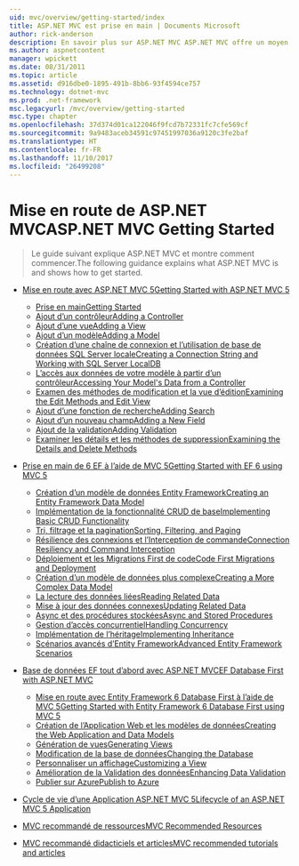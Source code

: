 ```yaml
---
uid: mvc/overview/getting-started/index
title: ASP.NET MVC est prise en main | Documents Microsoft
author: rick-anderson
description: En savoir plus sur ASP.NET MVC ASP.NET MVC offre un moyen puissant, basé sur des modèles pour créer des sites Web dynamiques qui permet une séparation claire des problèmes et ce g...
ms.author: aspnetcontent
manager: wpickett
ms.date: 08/31/2011
ms.topic: article
ms.assetid: d916dbe0-1895-491b-8bb6-93f4594ce757
ms.technology: dotnet-mvc
ms.prod: .net-framework
msc.legacyurl: /mvc/overview/getting-started
msc.type: chapter
ms.openlocfilehash: 37d374d01ca122046f9fcd7b72331fc7cfe569cf
ms.sourcegitcommit: 9a9483aceb34591c97451997036a9120c3fe2baf
ms.translationtype: HT
ms.contentlocale: fr-FR
ms.lasthandoff: 11/10/2017
ms.locfileid: "26499208"
---
```

<a name="aspnet-mvc-getting-started"></a><span data-ttu-id="b1b49-103">Mise en route de ASP.NET MVC</span><span class="sxs-lookup"><span data-stu-id="b1b49-103">ASP.NET MVC Getting Started</span></span>
====================
> <span data-ttu-id="b1b49-104">Le guide suivant explique ASP.NET MVC et montre comment commencer.</span><span class="sxs-lookup"><span data-stu-id="b1b49-104">The following guidance explains what ASP.NET MVC is and shows how to get started.</span></span>


- [<span data-ttu-id="b1b49-105">Mise en route avec ASP.NET MVC 5</span><span class="sxs-lookup"><span data-stu-id="b1b49-105">Getting Started with ASP.NET MVC 5</span></span>](introduction/index.md)

    - [<span data-ttu-id="b1b49-106">Prise en main</span><span class="sxs-lookup"><span data-stu-id="b1b49-106">Getting Started</span></span>](introduction/getting-started.md)
    - [<span data-ttu-id="b1b49-107">Ajout d’un contrôleur</span><span class="sxs-lookup"><span data-stu-id="b1b49-107">Adding a Controller</span></span>](introduction/adding-a-controller.md)
    - [<span data-ttu-id="b1b49-108">Ajout d’une vue</span><span class="sxs-lookup"><span data-stu-id="b1b49-108">Adding a View</span></span>](introduction/adding-a-view.md)
    - [<span data-ttu-id="b1b49-109">Ajout d’un modèle</span><span class="sxs-lookup"><span data-stu-id="b1b49-109">Adding a Model</span></span>](introduction/adding-a-model.md)
    - [<span data-ttu-id="b1b49-110">Création d’une chaîne de connexion et l’utilisation de base de données SQL Server locale</span><span class="sxs-lookup"><span data-stu-id="b1b49-110">Creating a Connection String and Working with SQL Server LocalDB</span></span>](introduction/creating-a-connection-string.md)
    - [<span data-ttu-id="b1b49-111">L’accès aux données de votre modèle à partir d’un contrôleur</span><span class="sxs-lookup"><span data-stu-id="b1b49-111">Accessing Your Model's Data from a Controller</span></span>](introduction/accessing-your-models-data-from-a-controller.md)
    - [<span data-ttu-id="b1b49-112">Examen des méthodes de modification et la vue d’édition</span><span class="sxs-lookup"><span data-stu-id="b1b49-112">Examining the Edit Methods and Edit View</span></span>](introduction/examining-the-edit-methods-and-edit-view.md)
    - [<span data-ttu-id="b1b49-113">Ajout d’une fonction de recherche</span><span class="sxs-lookup"><span data-stu-id="b1b49-113">Adding Search</span></span>](introduction/adding-search.md)
    - [<span data-ttu-id="b1b49-114">Ajout d’un nouveau champ</span><span class="sxs-lookup"><span data-stu-id="b1b49-114">Adding a New Field</span></span>](introduction/adding-a-new-field.md)
    - [<span data-ttu-id="b1b49-115">Ajout de la validation</span><span class="sxs-lookup"><span data-stu-id="b1b49-115">Adding Validation</span></span>](introduction/adding-validation.md)
    - [<span data-ttu-id="b1b49-116">Examiner les détails et les méthodes de suppression</span><span class="sxs-lookup"><span data-stu-id="b1b49-116">Examining the Details and Delete Methods</span></span>](introduction/examining-the-details-and-delete-methods.md)
- [<span data-ttu-id="b1b49-117">Prise en main de 6 EF à l’aide de MVC 5</span><span class="sxs-lookup"><span data-stu-id="b1b49-117">Getting Started with EF 6 using MVC 5</span></span>](getting-started-with-ef-using-mvc/index.md)

    - [<span data-ttu-id="b1b49-118">Création d’un modèle de données Entity Framework</span><span class="sxs-lookup"><span data-stu-id="b1b49-118">Creating an Entity Framework Data Model</span></span>](getting-started-with-ef-using-mvc/creating-an-entity-framework-data-model-for-an-asp-net-mvc-application.md)
    - [<span data-ttu-id="b1b49-119">Implémentation de la fonctionnalité CRUD de base</span><span class="sxs-lookup"><span data-stu-id="b1b49-119">Implementing Basic CRUD Functionality</span></span>](getting-started-with-ef-using-mvc/implementing-basic-crud-functionality-with-the-entity-framework-in-asp-net-mvc-application.md)
    - [<span data-ttu-id="b1b49-120">Tri, filtrage et la pagination</span><span class="sxs-lookup"><span data-stu-id="b1b49-120">Sorting, Filtering, and Paging</span></span>](getting-started-with-ef-using-mvc/sorting-filtering-and-paging-with-the-entity-framework-in-an-asp-net-mvc-application.md)
    - [<span data-ttu-id="b1b49-121">Résilience des connexions et l’Interception de commande</span><span class="sxs-lookup"><span data-stu-id="b1b49-121">Connection Resiliency and Command Interception</span></span>](getting-started-with-ef-using-mvc/connection-resiliency-and-command-interception-with-the-entity-framework-in-an-asp-net-mvc-application.md)
    - [<span data-ttu-id="b1b49-122">Déploiement et les Migrations First de code</span><span class="sxs-lookup"><span data-stu-id="b1b49-122">Code First Migrations and Deployment</span></span>](getting-started-with-ef-using-mvc/migrations-and-deployment-with-the-entity-framework-in-an-asp-net-mvc-application.md)
    - [<span data-ttu-id="b1b49-123">Création d’un modèle de données plus complexe</span><span class="sxs-lookup"><span data-stu-id="b1b49-123">Creating a More Complex Data Model</span></span>](getting-started-with-ef-using-mvc/creating-a-more-complex-data-model-for-an-asp-net-mvc-application.md)
    - [<span data-ttu-id="b1b49-124">La lecture des données liées</span><span class="sxs-lookup"><span data-stu-id="b1b49-124">Reading Related Data</span></span>](getting-started-with-ef-using-mvc/reading-related-data-with-the-entity-framework-in-an-asp-net-mvc-application.md)
    - [<span data-ttu-id="b1b49-125">Mise à jour des données connexes</span><span class="sxs-lookup"><span data-stu-id="b1b49-125">Updating Related Data</span></span>](getting-started-with-ef-using-mvc/updating-related-data-with-the-entity-framework-in-an-asp-net-mvc-application.md)
    - [<span data-ttu-id="b1b49-126">Async et des procédures stockées</span><span class="sxs-lookup"><span data-stu-id="b1b49-126">Async and Stored Procedures</span></span>](getting-started-with-ef-using-mvc/async-and-stored-procedures-with-the-entity-framework-in-an-asp-net-mvc-application.md)
    - [<span data-ttu-id="b1b49-127">Gestion d’accès concurrentiel</span><span class="sxs-lookup"><span data-stu-id="b1b49-127">Handling Concurrency</span></span>](getting-started-with-ef-using-mvc/handling-concurrency-with-the-entity-framework-in-an-asp-net-mvc-application.md)
    - [<span data-ttu-id="b1b49-128">Implémentation de l’héritage</span><span class="sxs-lookup"><span data-stu-id="b1b49-128">Implementing Inheritance</span></span>](getting-started-with-ef-using-mvc/implementing-inheritance-with-the-entity-framework-in-an-asp-net-mvc-application.md)
    - [<span data-ttu-id="b1b49-129">Scénarios avancés d’Entity Framework</span><span class="sxs-lookup"><span data-stu-id="b1b49-129">Advanced Entity Framework Scenarios</span></span>](getting-started-with-ef-using-mvc/advanced-entity-framework-scenarios-for-an-mvc-web-application.md)
- [<span data-ttu-id="b1b49-130">Base de données EF tout d’abord avec ASP.NET MVC</span><span class="sxs-lookup"><span data-stu-id="b1b49-130">EF Database First with ASP.NET MVC</span></span>](database-first-development/index.md)

    - [<span data-ttu-id="b1b49-131">Mise en route avec Entity Framework 6 Database First à l’aide de MVC 5</span><span class="sxs-lookup"><span data-stu-id="b1b49-131">Getting Started with Entity Framework 6 Database First using MVC 5</span></span>](database-first-development/setting-up-database.md)
    - [<span data-ttu-id="b1b49-132">Création de l’Application Web et les modèles de données</span><span class="sxs-lookup"><span data-stu-id="b1b49-132">Creating the Web Application and Data Models</span></span>](database-first-development/creating-the-web-application.md)
    - [<span data-ttu-id="b1b49-133">Génération de vues</span><span class="sxs-lookup"><span data-stu-id="b1b49-133">Generating Views</span></span>](database-first-development/generating-views.md)
    - [<span data-ttu-id="b1b49-134">Modification de la base de données</span><span class="sxs-lookup"><span data-stu-id="b1b49-134">Changing the Database</span></span>](database-first-development/changing-the-database.md)
    - [<span data-ttu-id="b1b49-135">Personnaliser un affichage</span><span class="sxs-lookup"><span data-stu-id="b1b49-135">Customizing a View</span></span>](database-first-development/customizing-a-view.md)
    - [<span data-ttu-id="b1b49-136">Amélioration de la Validation des données</span><span class="sxs-lookup"><span data-stu-id="b1b49-136">Enhancing Data Validation</span></span>](database-first-development/enhancing-data-validation.md)
    - [<span data-ttu-id="b1b49-137">Publier sur Azure</span><span class="sxs-lookup"><span data-stu-id="b1b49-137">Publish to Azure</span></span>](database-first-development/publish-to-azure.md)
- [<span data-ttu-id="b1b49-138">Cycle de vie d’une Application ASP.NET MVC 5</span><span class="sxs-lookup"><span data-stu-id="b1b49-138">Lifecycle of an ASP.NET MVC 5 Application</span></span>](lifecycle-of-an-aspnet-mvc-5-application.md)
- [<span data-ttu-id="b1b49-139">MVC recommandé de ressources</span><span class="sxs-lookup"><span data-stu-id="b1b49-139">MVC Recommended Resources</span></span>](recommended-resources-for-mvc.md)
- [<span data-ttu-id="b1b49-140">MVC recommandé didacticiels et articles</span><span class="sxs-lookup"><span data-stu-id="b1b49-140">MVC recommended tutorials and articles</span></span>](mvc-learning-sequence.md)
